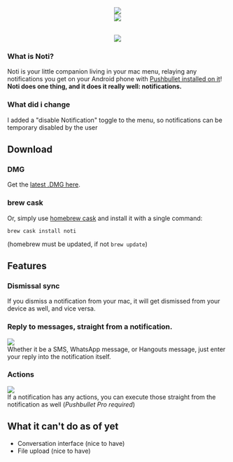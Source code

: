 <div align="center">
<img src="https://jari.lol/ZnN0TQeMmi.png">
<br><img src="https://jari.lol/0suH6tw4vE.svg"><br><br>
<p><a href="https://travis-ci.org/jariz/Noti/"><img src="https://travis-ci.org/jariz/Noti.svg?branch=master"></a></p>
</div>

### What is Noti?  
Noti is your little companion living in your mac menu, relaying any notifications you get on your Android phone with [Pushbullet installed on it](https://pushbullet.com)!  
**Noti does one thing, and it does it really well: notifications.**

### What did i change
I added a "disable Notification" toggle to the menu, so notifications can be temporary disabled by the user
## Download

### DMG
Get the [latest .DMG here](https://github.com/jariz/Noti/releases/latest).  

### brew cask
Or, simply use [homebrew cask](https://github.com/caskroom/homebrew-cask/blob/master/README.md) and install it with a single command:  
```
brew cask install noti
```
(homebrew must be updated, if not  ```brew update```)


## Features

### Dismissal sync
If you dismiss a notification from your mac, it will get dismissed from your device as well, and vice versa.
### Reply to messages, straight from a notification.  
![](https://jari.lol/vC6Mxphnrt.png)  
Whether it be a SMS, WhatsApp message, or Hangouts message, just enter your reply into the notification itself.

### Actions
![](https://jari.lol/ZTGXE6Zxk7.png)  
If a notification has any actions, you can execute those straight from the notification as well (_Pushbullet Pro required_)

## What it can't do as of yet

- Conversation interface (nice to have)
- File upload (nice to have)

